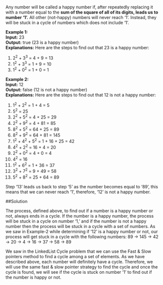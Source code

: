 Any number will be called a happy number if, after repeatedly replacing it with a number equal to the
**sum of the square of all of its digits, leads us to number ‘1’.**
All other (not-happy) numbers will never reach ‘1’.
Instead, they will be stuck in a cycle of numbers which does not include ‘1’.

**Example 1:**  
**Input:** 23   
**Output:** true (23 is a happy number)  
**Explanations:** Here are the steps to find out that 23 is a happy number:
1. 2<sup>2</sup> + 3<sup>3</sup> = 4 + 9 = 13
2. 1<sup>2</sup> + 3<sup>3</sup> = 1 + 9 = 10
3. 1<sup>2</sup> + 0<sup>2</sup> = 1 + 0 = 1

**Example 2:**  
**Input:** 12   
**Output:** false (12 is not a happy number)  
**Explanations:** Here are the steps to find out that 12 is not a happy number:
1. 1<sup>2</sup> + 2<sup>2</sup> = 1 + 4 = 5
2. 5<sup>2</sup> = 25
3. 2<sup>2</sup> + 5<sup>2</sup> = 4 + 25 = 29
4. 2<sup>2</sup> + 9<sup>2</sup> = 4 + 81 = 85
5. 8<sup>2</sup> + 5<sup>2</sup> = 64 + 25 = 89
6. 8<sup>2</sup> + 9<sup>2</sup> = 64 + 81 = 145
7. 1<sup>2</sup> + 4<sup>2</sup> + 5<sup>2</sup> = 1 + 16 + 25 = 42
8. 4<sup>2</sup> + 2<sup>2</sup> = 16 + 4 = 20
9. 2<sup>2</sup> + 0<sup>2</sup> = 4 + 0 = 4
10. 4<sup>2</sup> = 16
11. 1<sup>2</sup> + 6<sup>2</sup> = 1 + 36 = 37
12. 3<sup>2</sup> + 7<sup>2</sup> = 9 + 49 = 58
13. 5<sup>2</sup> + 8<sup>2</sup> = 25 + 64 = 89

Step ‘13’ leads us back to step ‘5’ as the number becomes equal to ‘89’, this means that we can never reach ‘1’, therefore, ‘12’ is not a happy number.

##Solution

The process, defined above, to find out if a number is a happy number or not, always ends in a cycle. If the number is
a happy number, the process will be stuck in a cycle on number ‘1,’ and if the number is not a happy number then
the process will be stuck in a cycle with a set of numbers. As we saw in Example-2 while determining if ‘12’ is
a happy number or not, our process will get stuck in a cycle with the following numbers:
89 -> 145 -> 42 -> 20 -> 4 -> 16 -> 37 -> 58 -> 89

We saw in the LinkedList Cycle problem that we can use the Fast & Slow pointers method to find a cycle among a set
of elements. As we have described above, each number will definitely have a cycle. Therefore, we will use the same
fast & slow pointer strategy to find the cycle and once the cycle is found, we will see if the cycle is stuck on
number ‘1’ to find out if the number is happy or not.